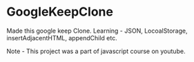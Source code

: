 # GoogleKeepClone

Made this google keep Clone. 
Learning - 
JSON, LocoalStorage, insertAdjacentHTML, appendChild etc.

Note - This project was a part of javascript course on youtube. 
